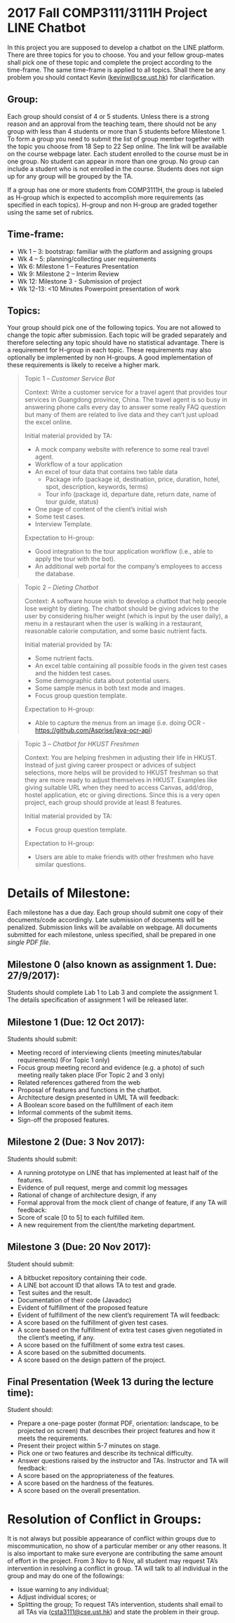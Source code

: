 # 2017 Fall COMP3111/3111H Project LINE Chatbot

In this project you are supposed to develop a chatbot on the LINE platform. There are three topics for you to choose. You and your fellow group-mates shall pick one of these topic and complete the project according to the time-frame. The same time-frame is applied to all topics. Shall there be any problem you should contact Kevin (kevinw@cse.ust.hk) for clarification.

## Group: 

Each group should consist of 4 or 5 students. Unless there is a strong reason and an approval from the teaching team, there should not be any group with less than 4 students or more than 5 students before Milestone 1.  To form a group you need to submit the list of group member together with the topic you choose from 18 Sep to 22 Sep online. The link will be available on the course webpage later. Each student enrolled to the course must be in one group. No student can appear in more than one group. No group can include a student who is not enrolled in the course. Students does not sign up for any group will be grouped by the TA.

If a group has one or more students from COMP3111H, the group is labeled as H-group which is expected to accomplish more requirements (as specified in each topics). H-group and non H-group are graded together using the same set of rubrics.

## Time-frame:
* Wk 1 – 3: bootstrap: familiar with the platform and assigning groups
* Wk 4 – 5: planning/collecting user requirements
* Wk 6: Milestone 1 – Features Presentation
* Wk 9: Milestone 2 – Interim Review
* Wk 12: Milestone 3 - Submission of project
* Wk 12-13: <10 Minutes Powerpoint presentation of work

## Topics:
Your group should pick one of the following topics. You are not allowed to change the topic after submission. Each topic will be graded separately and therefore selecting any topic should have no statistical advantage. There is a requirement for H-group in each topic. These requirements may also optionally be implemented by non H-groups. A good implementation of these requirements is likely to receive a higher mark.

> Topic 1 – *Customer Service Bot*
>
> Context: Write a customer service for a travel agent that provides tour services in Guangdong province, China. The travel agent is so busy in answering phone calls every day to answer some really FAQ question but many of them are related to live data and they can’t just upload the excel online.
>
> Initial material provided by TA:
> * A mock company website with reference to some real travel agent. 
> *	Workflow of a tour application
> *	An excel of tour data that contains two table data
>     *	Package info (package id, destination, price, duration, hotel, spot, description, keywords, terms)
>     *	Tour info (package id, departure date, return date, name of tour guide, status)
> *	One page of content of the client’s initial wish
> *	Some test cases.
> *	Interview Template.
>
> Expectation to H-group:
> * Good integration to the tour application workflow (i.e., able to apply the tour with the bot).
> *	An additional web portal for the company’s employees to access the database.

> Topic 2 – *Dieting Chatbot*
>
> Context: A software house wish to develop a chatbot that help people lose weight by dieting. The chatbot should be giving advices to the user by considering his/her weight (which is input by the user daily), a menu in a restaurant when the user is walking in a restaurant, reasonable calorie computation, and some basic nutrient facts.
>
> Initial material provided by TA:
> * Some nutrient facts.
> * An excel table containing all possible foods in the given test cases and the hidden test cases.
> * Some demographic data about potential users.
> * Some sample menus in both text mode and images.
> * Focus group question template.
>
> Expectation to H-group:
> * Able to capture the menus from an image (i.e. doing OCR - https://github.com/Asprise/java-ocr-api)

> Topic 3 – *Chatbot for HKUST Freshmen*
>
> Context: You are helping freshmen in adjusting their life in HKUST. Instead of just giving career prospect or advices of subject selections, more helps will be provided to HKUST freshman so that they are more ready to adjust themselves in HKUST. Examples like giving suitable URL when they need to access Canvas, add/drop, hostel application, etc or giving directions. Since this is a very open project, each group should provide at least 8 features.
>
> Initial material provided by TA:
> *	Focus group question template.
>
> Expectation to H-group:
> * Users are able to make friends with other freshmen who have similar questions.

# Details of Milestone:

Each milestone has a due day. Each group should submit one copy of their documents/code accordingly. Late submission of documents will be penalized. Submission links will be available on webpage. All documents submitted for each milestone, unless specified, shall be prepared in one *single PDF file*.

## Milestone 0 (also known as assignment 1. Due: 27/9/2017):
Students should complete Lab 1 to Lab 3 and complete the assignment 1. The details specification of assignment 1 will be released later. 

## Milestone 1 (Due: 12 Oct 2017):
Students should submit:
*	Meeting record of interviewing clients (meeting minutes/tabular requirements) (For Topic 1 only)
*	Focus group meeting record and evidence (e.g. a photo) of such meeting really taken place (For Topic 2 and 3 only)
*	Related references gathered from the web 
*	Proposal of features and functions in the chatbot.
*	Architecture design presented in UML
TA will feedback:
*	A Boolean score based on the fulfillment of each item
*	Informal comments of the submit items.
*	Sign-off the proposed features. 

## Milestone 2 (Due: 3 Nov 2017):
Students should submit:
*	A running prototype on LINE that has implemented at least half of the features.
*	Evidence of pull request, merge and commit log messages
*	Rational of change of architecture design, if any
*	Formal approval from the mock client of change of feature, if any
TA will feedback:
*	Score of scale [0 to 5] to each fulfilled item.
*	A new requirement from the client/the marketing department.

## Milestone 3 (Due: 20 Nov 2017):
Student should submit:
*	A bitbucket repository containing their code.
*	A LINE bot account ID that allows TA to test and grade.
*	Test suites and the result.
*	Documentation of their code (Javadoc)
*	Evident of fulfillment of the proposed feature
*	Evident of fulfillment of the new client’s requirement
TA will feedback:
*	A score based on the fulfillment of given test cases.
*	A score based on the fulfillment of extra test cases given negotiated in the client’s meeting, if any.
*	A score based on the fulfillment of some extra test cases.
*	A score based on the submitted documents.
*	A score based on the design pattern of the project.

## Final Presentation (Week 13 during the lecture time):
Student should:
*	Prepare a one-page poster (format PDF, orientation: landscape, to be projected on screen) that describes their project features and how it meets the requirements.
*	Present their project within 5-7 minutes on stage.
*	Pick one or two features and describe its technical difficulty.
*	Answer questions raised by the instructor and TAs.
Instructor and TA will feedback:
*	A score based on the appropriateness of the features.
*	A score based on the hardness of the features.
*	A score based on the overall presentation.

# Resolution of Conflict in Groups:

It is not always but possible appearance of conflict within groups due to miscommunication, no show of a particular member or any other reasons. It is also important to make sure everyone are contributing the same amount of effort in the project. From 3 Nov to 6 Nov, all student may request TA’s intervention in resolving a conflict in group. TA will talk to all individual in the group and may do one of the followings:
*	Issue warning to any individual;
*	Adjust individual scores; or
*	Splitting the group;
To request TA’s intervention, students shall email to all TAs via (csta3111@cse.ust.hk) and state the problem in their group. 



